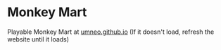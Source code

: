 # Monkey Mart
Playable Monkey Mart at [umneo.github.io](https://umneo.github.io/)
(If it doesn't load, refresh the website until it loads)
